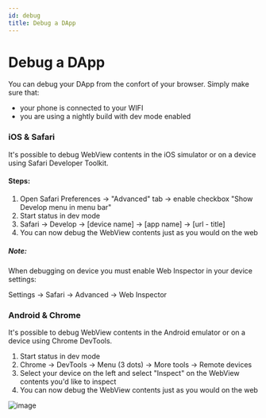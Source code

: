```yaml
---
id: debug
title: Debug a DApp
---
```

# Debug a DApp

You can debug your DApp from the confort of your browser. Simply make sure that:

* your phone is connected to your WIFI
* you are using a nightly build with dev mode enabled

### iOS & Safari

It's possible to debug WebView contents in the iOS simulator or on a device using Safari Developer Toolkit.

#### Steps:

1. Open Safari Preferences -> "Advanced" tab -> enable checkbox "Show Develop menu in menu bar"
2. Start status in dev mode
3. Safari -> Develop -> [device name] -> [app name] -> [url - title]
4. You can now debug the WebView contents just as you would on the web

##### Note:

When debugging on device you must enable Web Inspector in your device settings:

Settings -> Safari -> Advanced -> Web Inspector

### Android & Chrome

It's possible to debug WebView contents in the Android emulator or on a device using Chrome DevTools.

1. Start status in dev mode
2. Chrome -> DevTools -> Menu (3 dots) -> More tools -> Remote devices
3. Select your device on the left and select "Inspect" on the WebView contents you'd like to inspect
4. You can now debug the WebView contents just as you would on the web

![image](https://user-images.githubusercontent.com/1479215/47129785-9476e480-d24b-11e8-8cb1-fba77ee1c072.png)
